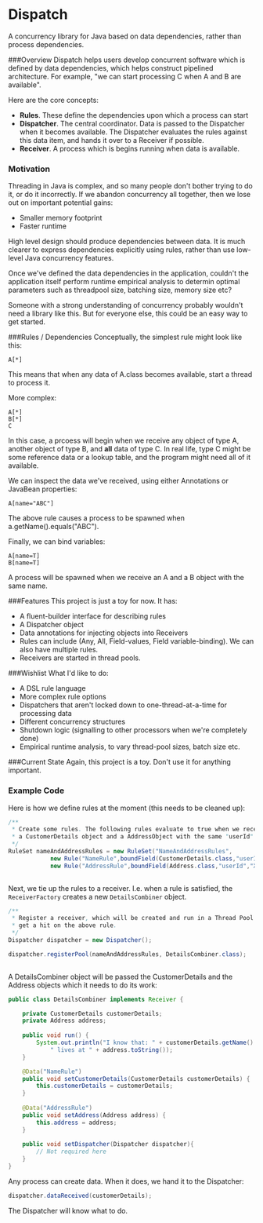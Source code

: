 Dispatch
========

A concurrency library for Java based on data dependencies, rather than process dependencies.

###Overview
Dispatch helps users develop concurrent software which is defined by data dependencies, which helps construct pipelined architecture. For example, "we can start processing C when A and B are available". 

Here are the core concepts:

* __Rules__. These define the dependencies upon which a process can start
* __Dispatcher__. The central coordinator. Data is passed to the Dispatcher when it becomes available. The Dispatcher evaluates the rules against this data item, and hands it over to a Receiver if possible.
* __Receiver__. A process which is begins running when data is available. 
 
### Motivation
Threading in Java is complex, and so many people don't bother trying to do it, or do it incorrectly. If we abandon concurrency all together, then we lose out on important potential gains:

* Smaller memory footprint
* Faster runtime

High level design should produce dependencies between data. It is much clearer to express dependencies explicitly using rules, rather than use low-level Java concurrency features.

Once we've defined the data dependencies in the application, couldn't the application itself perform runtime empirical analysis to determin optimal parameters such as threadpool size, batching size, memory size etc?

Someone with a strong understanding of concurrency probably wouldn't need a library like this. But for everyone else, this could be an easy way to get started.


###Rules / Dependencies
Conceptually, the simplest rule might look like this:

```
A[*]
```

This means that when any data of A.class becomes available, start a thread to process it.

More complex:

```
A[*]
B[*]
C
```

In this case, a prcoess will begin when we receive any object of type A, another object of type B, and __all__ data of type C. In real life, type C might be some reference data or a lookup table, and the program might need all of it available.

We can inspect the data we've received, using either Annotations or JavaBean properties:

```
A[name="ABC"]
```

The above rule causes a process to be spawned when a.getName().equals("ABC").

Finally, we can bind variables:

```
A[name=T]
B[name=T]
```

A process will be spawned when we receive an A and a B object with the same name.

###Features
This project is just a toy for now. It has:

* A fluent-builder interface for describing rules
* A Dispatcher object
* Data annotations for injecting objects into Receivers
* Rules can include (Any, All, Field-values, Field variable-binding). We can also have multiple rules.
* Receivers are started in thread pools.

###Wishlist
What I'd like to do:

* A DSL rule language
* More complex rule options
* Dispatchers that aren't locked down to one-thread-at-a-time for processing data
* Different concurrency structures
* Shutdown logic (signalling to other processors when we're completely done)
* Empirical runtime analysis, to vary thread-pool sizes, batch size etc.

###Current State
Again, this project is a toy. Don't use it for anything important.

### Example Code

Here is how we define rules at the moment (this needs to be cleaned up):

```java
/**
 * Create some rules. The following rules evaluate to true when we receive 
 * a CustomerDetails object and a AddressObject with the same "userId" value.
 */
RuleSet nameAndAddressRules = new RuleSet("NameAndAddressRules",
			new Rule("NameRule",boundField(CustomerDetails.class,"userId","X")),
			new Rule("AddressRule",boundField(Address.class,"userId","X")));
		
```

Next, we tie up the rules to a receiver. I.e. when a rule is satisfied, the `ReceiverFactory` creates a new `DetailsCombiner` object. 

```java
/** 
 * Register a receiver, which will be created and run in a Thread Pool whenever we
 * get a hit on the above rule.
 */
Dispatcher dispatcher = new Dispatcher();

dispatcher.registerPool(nameAndAddressRules, DetailsCombiner.class);
				
```
A DetailsCombiner object will be passed the CustomerDetails and the Address objects which it needs to do its work:

```java
public class DetailsCombiner implements Receiver {

	private CustomerDetails customerDetails;
	private Address address;
	
	public void run() {
		System.out.println("I know that: " + customerDetails.getName() + 
			" lives at " + address.toString());
	}

	@Data("NameRule")
	public void setCustomerDetails(CustomerDetails customerDetails) {
		this.customerDetails = customerDetails;
	}
	
	@Data("AddressRule")
	public void setAddress(Address address) {
		this.address = address;
	}
	
	public void setDispatcher(Dispatcher dispatcher){
		// Not required here
	}
}
```

Any process can create data. When it does, we hand it to the Dispatcher:

```java
dispatcher.dataReceived(customerDetails);
```

The Dispatcher will know what to do.
